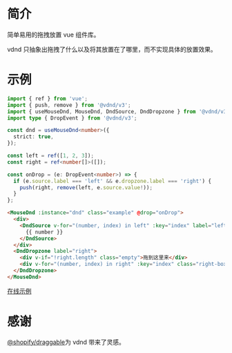 # 简介

简单易用的拖拽放置 vue 组件库。

vdnd 只抽象出拖拽了什么以及将其放置在了哪里，而不实现具体的放置效果。

# 示例

```typescript
import { ref } from 'vue';
import { push, remove } from '@vdnd/v3';
import { useMouseDnd, MouseDnd, DndSource, DndDropzone } from '@vdnd/v3';
import type { DropEvent } from '@vdnd/v3';

const dnd = useMouseDnd<number>({
  strict: true,
});

const left = ref([1, 2, 3]);
const right = ref<number[]>([]);

const onDrop = (e: DropEvent<number>) => {
  if (e.source.label === 'left' && e.dropzone.label === 'right') {
    push(right, remove(left, e.source.value!));
  }
};
```

```html
<MouseDnd :instance="dnd" class="example" @drop="onDrop">
  <div>
    <DndSource v-for="(number, index) in left" :key="index" label="left" :value="index">
      {{ number }}
    </DndSource>
  </div>
  <DndDropzone label="right">
    <div v-if="!right.length" class="empty">拖到这里来</div>
    <div v-for="(number, index) in right" :key="index" class="right-box">{{ number }}</div>
  </DndDropzone>
</MouseDnd>
```

[在线示例](http://zbd329.top/vdnd/?lang=zh-cn&index=0)

# 感谢

[@shopify/draggable](https://github.com/Shopify/draggable)为 vdnd 带来了灵感。

